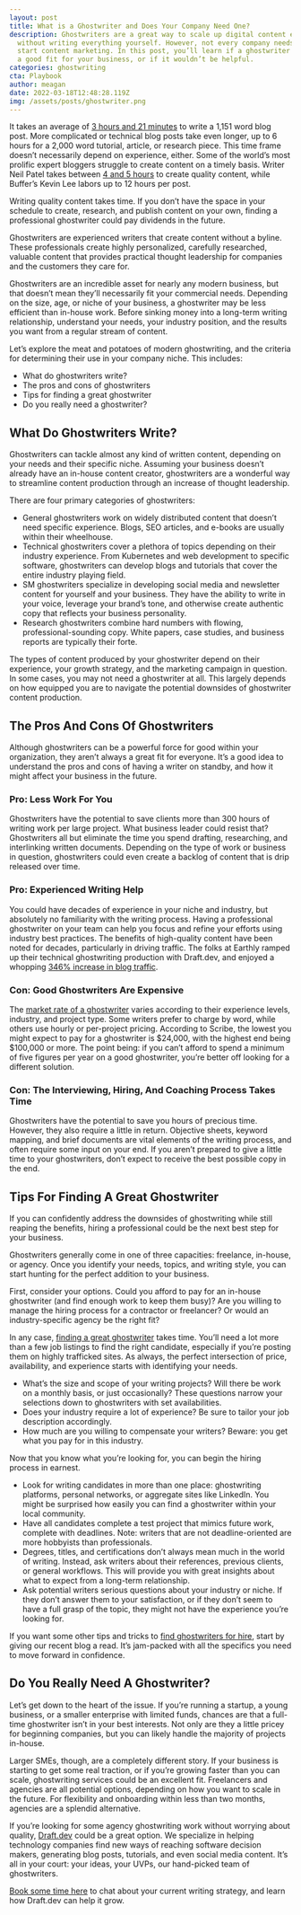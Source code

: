 ```yaml
---
layout: post
title: What is a Ghostwriter and Does Your Company Need One?
description: Ghostwriters are a great way to scale up digital content efforts
  without writing everything yourself. However, not every company needs one to
  start content marketing. In this post, you’ll learn if a ghostwriter would be
  a good fit for your business, or if it wouldn’t be helpful.
categories: ghostwriting
cta: Playbook
author: meagan
date: 2022-03-18T12:48:28.119Z
img: /assets/posts/ghostwriter.png
---
```

It takes an average of [3 hours and 21 minutes](https://zenpost.com/blog/how-long-to-write-blog-post/) to write a 1,151 word blog post. More complicated or technical blog posts take even longer, up to 6 hours for a 2,000 word tutorial, article, or research piece. This time frame doesn’t necessarily depend on experience, either. Some of the world’s most prolific expert bloggers struggle to create content on a timely basis. Writer Neil Patel takes between [4 and 5 hours](https://authoritymarketing.com/blog/blogging/16-experts-answer-how-long-should-it-take-to-write-a-blog-post/) to create quality content, while Buffer’s Kevin Lee labors up to 12 hours per post.

Writing quality content takes time. If you don’t have the space in your schedule to create, research, and publish content on your own, finding a professional ghostwriter could pay dividends in the future. 

Ghostwriters are experienced writers that create content without a byline. These professionals create highly personalized, carefully researched, valuable content that provides practical thought leadership for companies and the customers they care for.

Ghostwriters are an incredible asset for nearly any modern business, but that doesn’t mean they’ll necessarily fit your commercial needs. Depending on the size, age, or niche of your business, a ghostwriter may be less efficient than in-house work. Before sinking money into a long-term writing relationship, understand your needs, your industry position, and the results you want from a regular stream of content.

Let’s explore the meat and potatoes of modern ghostwriting, and the criteria for determining their use in your company niche. This includes:

* What do ghostwriters write?
* The pros and cons of ghostwriters
* Tips for finding a great ghostwriter
* Do you really need a ghostwriter?

## What Do Ghostwriters Write?

Ghostwriters can tackle almost any kind of written content, depending on your needs and their specific niche. Assuming your business doesn’t already have an in-house content creator, ghostwriters are a wonderful way to streamline content production through an increase of thought leadership.

There are four primary categories of ghostwriters:

* General ghostwriters work on widely distributed content that doesn’t need specific experience. Blogs, SEO articles, and e-books are usually within their wheelhouse.
* Technical ghostwriters cover a plethora of topics depending on their industry experience. From Kubernetes and web development to specific software, ghostwriters can develop blogs and tutorials that cover the entire industry playing field.
* SM ghostwriters specialize in developing social media and newsletter content for yourself and your business. They have the ability to write in your voice, leverage your brand’s tone, and otherwise create authentic copy that reflects your business personality.
* Research ghostwriters combine hard numbers with flowing, professional-sounding copy. White papers, case studies, and business reports are typically their forte.

The types of content produced by your ghostwriter depend on their experience, your growth strategy, and the marketing campaign in question. In some cases, you may not need a ghostwriter at all. This largely depends on how equipped you are to navigate the potential downsides of ghostwriter content production.

## The Pros And Cons Of Ghostwriters

Although ghostwriters can be a powerful force for good within your organization, they aren’t always a great fit for everyone. It’s a good idea to understand the pros and cons of having a writer on standby, and how it might affect your business in the future.

### Pro: Less Work For You

Ghostwriters have the potential to save clients more than 300 hours of writing work per large project. What business leader could resist that? Ghostwriters all but eliminate the time you spend drafting, researching, and interlinking written documents. Depending on the type of work or business in question, ghostwriters could even create a backlog of content that is drip released over time. 

### Pro: Experienced Writing Help

You could have decades of experience in your niche and industry, but absolutely no familiarity with the writing process. Having a professional ghostwriter on your team can help you focus and refine your efforts using industry best practices. The benefits of high-quality content have been noted for decades, particularly in driving traffic. The folks at Earthly ramped up their technical ghostwriting production with Draft.dev, and enjoyed a whopping [346% increase in blog traffic](https://draft.dev/learn/creating-high-quality-technical-content-increases-blog-traffic).

### Con: Good Ghostwriters Are Expensive

The [market rate of a ghostwriter](https://scribemedia.com/business-book-ghostwriter/) varies according to their experience levels, industry, and project type. Some writers prefer to charge by word, while others use hourly or per-project pricing. According to Scribe, the lowest you might expect to pay for a ghostwriter is $24,000, with the highest end being $100,000 or more. The point being: if you can’t afford to spend a minimum of five figures per year on a good ghostwriter, you’re better off looking for a different solution.

### Con: The Interviewing, Hiring, And Coaching Process Takes Time

Ghostwriters have the potential to save you hours of precious time. However, they also require a little in return. Objective sheets, keyword mapping, and brief documents are vital elements of the writing process, and often require some input on your end. If you aren’t prepared to give a little time to your ghostwriters, don’t expect to receive the best possible copy in the end.

## Tips For Finding A Great Ghostwriter

If you can confidently address the downsides of ghostwriting while still reaping the benefits, hiring a professional could be the next best step for your business. 

Ghostwriters generally come in one of three capacities: freelance, in-house, or agency. Once you identify your needs, topics, and writing style, you can start hunting for the perfect addition to your business. 

First, consider your options. Could you afford to pay for an in-house ghostwriter (and find enough work to keep them busy)? Are you willing to manage the hiring process for a contractor or freelancer? Or would an industry-specific agency be the right fit?

In any case, [finding a great ghostwriter](https://draft.dev/learn/what-is-a-head-of-content) takes time. You’ll need a lot more than a few job listings to find the right candidate, especially if you’re posting them on highly trafficked sites. As always, the perfect intersection of price, availability, and experience starts with identifying your needs.

* What’s the size and scope of your writing projects? Will there be work on a monthly basis, or just occasionally? These questions narrow your selections down to ghostwriters with set availabilities.
* Does your industry require a lot of experience? Be sure to tailor your job description accordingly.
* How much are you willing to compensate your writers? Beware: you get what you pay for in this industry.

Now that you know what you’re looking for, you can begin the hiring process in earnest.

* Look for writing candidates in more than one place: ghostwriting platforms, personal networks, or aggregate sites like LinkedIn. You might be surprised how easily you can find a ghostwriter within your local community.
* Have all candidates complete a test project that mimics future work, complete with deadlines. Note: writers that are not deadline-oriented are more hobbyists than professionals.
* Degrees, titles, and certifications don’t always mean much in the world of writing. Instead, ask writers about their references, previous clients, or general workflows. This will provide you with great insights about what to expect from a long-term relationship.
* Ask potential writers serious questions about your industry or niche. If they don’t answer them to your satisfaction, or if they don’t seem to have a full grasp of the topic, they might not have the experience you’re looking for.

If you want some other tips and tricks to [find ghostwriters for hire](https://draft.dev/learn/finding-ghostwriters-for-hire), start by giving our recent blog a read. It’s jam-packed with all the specifics you need to move forward in confidence.

## Do You Really Need A Ghostwriter?

Let’s get down to the heart of the issue. If you’re running a startup, a young business, or a smaller enterprise with limited funds, chances are that a full-time ghostwriter isn’t in your best interests. Not only are they a little pricey for beginning companies, but you can likely handle the majority of projects in-house.

Larger SMEs, though, are a completely different story. If your business is starting to get some real traction, or if you’re growing faster than you can scale, ghostwriting services could be an excellent fit. Freelancers and agencies are all potential options, depending on how you want to scale in the future. For flexibility and onboarding within less than two months, agencies are a splendid alternative.

If you’re looking for some agency ghostwriting work without worrying about quality, [Draft.dev](draft.dev) could be a great option. We specialize in helping technology companies find new ways of reaching software decision makers, generating blog posts, tutorials, and even social media content. It’s all in your court: your ideas, your UVPs, our hand-picked team of ghostwriters. 

[Book some time here](https://draft.dev/call) to chat about your current writing strategy, and learn how Draft.dev can help it grow.